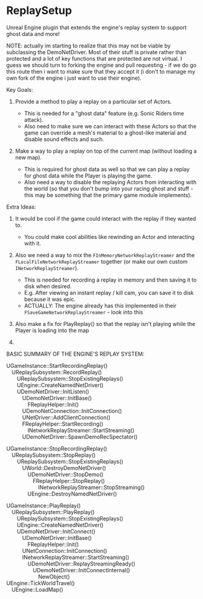 # ReplaySetup
Unreal Engine plugin that extends the engine's replay system to support ghost data and more!


NOTE: actually im starting to realize that this may not be viable by subclassing the DemoNetDriver. Most of their stuff is private rather than protected and a lot of key functions that are protected are not virtual. I guess we should turn to forking the engine and pull requesting - if we do go this route then i want to make sure that they accept it (i don't to manage my own fork of the engine i just want to use their engine).



Key Goals:
1. Provide a method to play a replay on a particular set of Actors.
	- This is needed for a "ghost data" feature (e.g. Sonic Riders time attack).
	- Also need to make sure we can interact with these Actors so that the game can override a mesh's material to a ghost-like material and disable sound effects and such.

2. Make a way to play a replay on top of the current map (without loading a new map).
	- This is required for ghost data as well so that we can play a replay for ghost data while the Player is playing the game.
	- Also need a way to disable the replaying Actors from interacting with the world (so that you don't bump into your racing ghost and stuff - this may be something that the primary game module implements).

Extra Ideas:
1. It would be cool if the game could interact with the replay if they wanted to.
	- You could make cool abilities like rewinding an Actor and interacting with it.

2. Also we need a way to mix the ``FInMemoryNetworkReplayStreamer`` and the ``FLocalFileNetworkReplayStreamer`` together (or make our own custom ``INetworkReplayStreamer``).
	- This is needed for recording a replay in memory and then saving it to disk when desired.
	- E.g. After viewing an instant replay / kill cam, you can save it to disk because it was epic.
	- ACTUALLY: The engine already has this implemented in their ``FSaveGameNetworkReplayStreamer`` - look into this

3. Also make a fix for PlayReplay() so that the replay isn't playing while the Player is loading into the map

4. 




BASIC SUMMARY OF THE ENGINE'S REPLAY SYSTEM:


UGameInstance::StartRecordingReplay()\
&emsp;UReplaySubsystem::RecordReplay()\
&emsp;&emsp;UReplaySubsystem::StopExistingReplays()\
&emsp;&emsp;UEngine::CreateNamedNetDriver()\
&emsp;&emsp;UDemoNetDriver::InitListen()\
&emsp;&emsp;&emsp;UDemoNetDriver::InitBase()\
&emsp;&emsp;&emsp;&emsp;FReplayHelper::Init()\
&emsp;&emsp;&emsp;UDemoNetConnection::InitConnection()\
&emsp;&emsp;&emsp;UNetDriver::AddClientConnection()\
&emsp;&emsp;&emsp;FReplayHelper::StartRecording()\
&emsp;&emsp;&emsp;&emsp;INetworkReplayStreamer::StartStreaming()\
&emsp;&emsp;&emsp;UDemoNetDriver::SpawnDemoRecSpectator()


UGameInstance::StopRecordingReplay()\
&emsp;UReplaySubsystem::StopReplay()\
&emsp;&emsp;UReplaySubsystem::StopExistingReplays()\
&emsp;&emsp;&emsp;UWorld::DestroyDemoNetDriver()\
&emsp;&emsp;&emsp;&emsp;UDemoNetDriver::StopDemo()\
&emsp;&emsp;&emsp;&emsp;&emsp;FReplayHelper::StopReplay()\
&emsp;&emsp;&emsp;&emsp;&emsp;&emsp;INetworkReplayStreamer::StopStreaming()\
&emsp;&emsp;&emsp;&emsp;UEngine::DestroyNamedNetDriver()


UGameInstance::PlayReplay()\
&emsp;UReplaySubsystem::PlayReplay()\
&emsp;&emsp;UReplaySubsystem::StopExistingReplays()\
&emsp;&emsp;UEngine::CreateNamedNetDriver()\
&emsp;&emsp;UDemoNetDriver::InitConnect()\
&emsp;&emsp;&emsp;UDemoNetDriver::InitBase()\
&emsp;&emsp;&emsp;&emsp;FReplayHelper::Init()\
&emsp;&emsp;&emsp;UNetConnection::InitConnection()\
&emsp;&emsp;&emsp;INetworkReplayStreamer::StartStreaming()\
&emsp;&emsp;&emsp;&emsp;UDemoNetDriver::ReplayStreamingReady()\
&emsp;&emsp;&emsp;&emsp;&emsp;UDemoNetDriver::InitConnectInternal()\
&emsp;&emsp;&emsp;&emsp;&emsp;&emsp;NewObject<UDemoPendingNetGame>()\
UEngine::TickWorldTravel()\
&emsp;UEngine::LoadMap()

